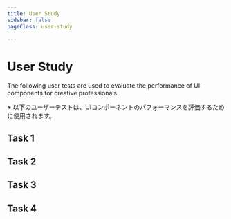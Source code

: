 ```yaml
---
title: User Study
sidebar: false
pageClass: user-study

---
```


<MultiSelectPopup />

# User Study

The following user tests are used to evaluate the performance of UI components for creative professionals.

※ 以下のユーザーテストは、UIコンポーネントのパフォーマンスを評価するために使用されます。

## Task 1

<UserTestDropShadow />

## Task 2

<UserTestSpring />

## Task 3

<UserTestTime />

## Task 4

<UserTestThreePointLighting />

<div style="height: 30vh"></div>
